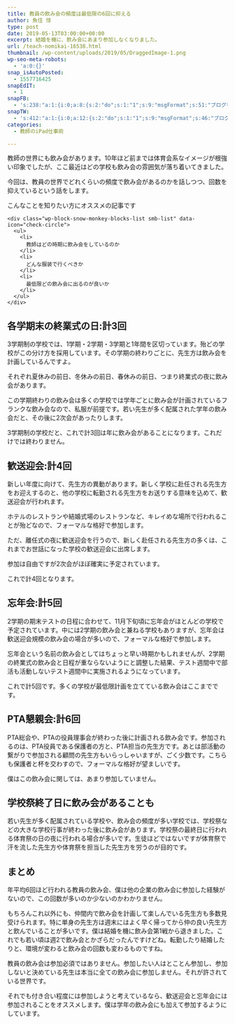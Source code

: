 ```yaml
---
title: 教員の飲み会の頻度は最低限の6回に抑える
author: 魚住 惇
type: post
date: 2019-05-13T03:00:00+00:00
excerpt: 結婚を機に、飲み会にあまり参加しなくなりました。
url: /teach-nomikai-16538.html
thumbnail: /wp-content/uploads/2019/05/DraggedImage-1.png
wp-seo-meta-robots:
  - 'a:0:{}'
snap_isAutoPosted:
  - 1557716425
snapEdIT:
  - 1
snapFB:
  - 's:238:"a:1:{i:0;a:8:{s:2:"do";s:1:"1";s:9:"msgFormat";s:51:"ブログを更新しました！%TITLE% %SITENAME%";s:8:"postType";s:1:"A";s:9:"isAutoImg";s:1:"A";s:8:"imgToUse";s:0:"";s:9:"isAutoURL";s:1:"A";s:8:"urlToUse";s:0:"";s:4:"doFB";i:0;}}";'
snapTW:
  - 's:412:"a:1:{i:0;a:12:{s:2:"do";s:1:"1";s:9:"msgFormat";s:46:"ブログを更新しました: %TITLE%  %URL%";s:8:"attchImg";s:1:"1";s:9:"isAutoImg";s:1:"A";s:8:"imgToUse";s:0:"";s:9:"isAutoURL";s:1:"A";s:8:"urlToUse";s:0:"";s:4:"doTW";i:0;s:8:"isPosted";s:1:"1";s:4:"pgID";s:19:"1127770546878337024";s:7:"postURL";s:56:"https://twitter.com/jun3010me/status/1127770546878337024";s:5:"pDate";s:19:"2019-05-13 03:00:26";}}";'
categories:
  - 教師のiPad仕事術

---
```

 

教師の世界にも飲み会があります。10年ほど前までは体育会系なイメージが根強い印象でしたが、ここ最近はどの学校も飲み会の雰囲気が落ち着いてきました。

今回は、教員の世界でどれくらいの頻度で飲み会があるのかを話しつつ、回数を抑えているという話をします。

<div class="wp-block-snow-monkey-blocks-box smb-box" style="border-width:1px">
  <div class="smb-box__body">
    <p>
      <span class="smb-highlighter">こんなことを知りたい方にオススメの記事です</span>
    </p>
    
    <div class="wp-block-snow-monkey-blocks-list smb-list" data-icon="check-circle">
      <ul>
        <li>
          教師はどの時期に飲み会をしているのか
        </li>
        <li>
          どんな服装で行くべきか
        </li>
        <li>
          最低限どの飲み会に出るのが良いか
        </li>
      </ul>
    </div>
  </div>
</div>

## 各学期末の終業式の日:計3回

3学期制の学校では、1学期・2学期・3学期と1年間を区切っています。殆どの学校がこの分け方を採用しています。その学期の終わりごとに、先生方は飲み会を計画しているんですよ。

それぞれ夏休みの前日、冬休みの前日、春休みの前日、つまり終業式の夜に飲み会があります。

この学期終わりの飲み会は多くの学校では学年ごとに飲み会が計画されているフランクな飲み会なので、<span class="smb-highlighter">私服が前提</span>です。若い先生が多く配属された学年の飲み会だと、その後に2次会があったりします。

3学期制の学校だと、これで計3回は年に飲み会があることになります。これだけでは終わりません。

## 歓送迎会:計4回

新しい年度に向けて、先生方の異動があります。新しく学校に赴任される先生方をお迎えするのと、他の学校に転勤される先生方をお送りする意味を込めて、歓送迎会が行われます。

ホテルのレストランや結婚式場のレストランなど、キレイめな場所で行われることが殆どなので、<span class="smb-highlighter">フォーマルな格好</span>で参加します。

ただ、離任式の夜に歓送迎会を行うので、新しく赴任される先生方の多くは、これまでお世話になった学校の歓送迎会に出席します。

参加は自由ですが2次会がほぼ確実に予定されています。

これで計4回となります。

## 忘年会:計5回

2学期の期末テストの日程に合わせて、11月下旬頃に忘年会がほとんどの学校で予定されています。中には2学期の飲み会と兼ねる学校もありますが、忘年会は歓送迎会規模の飲み会の場合が多いので、<span class="smb-highlighter">フォーマルな格好</span>で参加します。

忘年会という名前の飲み会としてはちょっと早い時期かもしれませんが、2学期の終業式の飲み会と日程が重ならないようにと調整した結果、テスト週間中で部活も活動しないテスト週間中に実施されるようになっています。

これで計5回です。多くの学校が最低限計画を立てている飲み会はここまでです。

## PTA懇親会:計6回

PTA総会や、PTAの役員理事会が終わった後に計画される飲み会です。参加されるのは、PTA役員である保護者の方と、PTA担当の先生方です。あとは部活動の繋がりで参加される顧問の先生方もいらっしゃいますが、ごく少数です。こちらも保護者と杯を交わすので、<span class="smb-highlighter">フォーマルな格好が望ましい</span>です。

僕はこの飲み会に関しては、あまり参加していません。

## 学校祭終了日に飲み会があることも

若い先生が多く配属されている学校や、飲み会の頻度が多い学校では、学校祭などの大きな学校行事が終わった後に飲み会があります。学校祭の最終日に行われる体育祭の日の夜に行われる場合が多いです。生徒ほどではないですが体育祭で汗を流した先生方や体育祭を担当した先生方を労うのが目的です。

## まとめ

年平均6回ほど行われる教員の飲み会、僕は他の企業の飲み会に参加した経験がないので、この回数が多いのか少ないのかわかりません。

もちろんこれ以外にも、仲間内で飲み会を計画して楽しんでいる先生方も多数見受けられます。特に単身の先生方は週末にはよく早く帰ってから仲の良い先生方と飲んでいることが多いです。僕は結婚を機に飲み会第1戦から退きました。これでも若い頃は週2で飲み会とかざらだったんですけどね。転勤したり結婚したりと、環境が変わると飲み会の回数も変わるものですね。

教員の飲み会は参加必須ではありません。参加したい人はとことん参加し、参加しないと決めている先生は本当に全ての飲み会に参加しません。それが許されている世界です。

それでも付き合い程度には参加しようと考えているなら、歓送迎会と忘年会には参加されることをオススメします。僕は学年の飲み会にも加えて参加するようにしています。